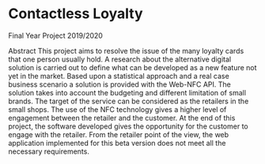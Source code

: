 # Contactless Loyalty
 Final Year Project 2019/2020

Abstract
This project aims to resolve the issue of the many loyalty cards that one person usually hold. A research about the alternative digital solution is carried out to define what can be developed as a new feature not yet in the market. Based upon a statistical approach and a real case business scenario a solution is provided with the Web-NFC API. 
The solution takes into account the budgeting and different limitation of small brands. The target of the service can be considered as the retailers in the small shops. The use of the NFC technology gives a higher level of engagement between the retailer and the customer. At the end of this project, the software developed gives the opportunity for the customer to engage with the retailer. From the retailer point of the view, the web application implemented for this beta version does not meet all the necessary requirements.

